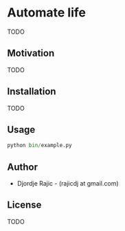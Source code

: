 # Automate life

TODO

## Motivation
TODO

## Installation
TODO

## Usage
```python
python bin/example.py
```

## Author

* Djordje Rajic - (rajicdj at gmail.com)

## License
TODO
